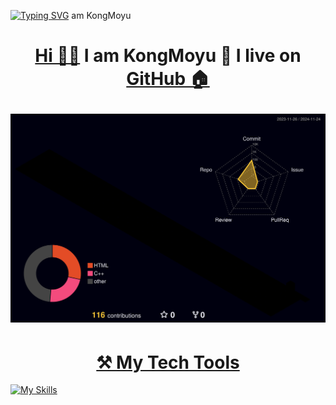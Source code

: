 [![Typing SVG](https://readme-typing-svg.demolab.com?font=Fira+Code&size=33&letterSpacing=8px&duration=1100&color=F70000&center=true&vCenter=true&random=true&width=40&height=70&lines=%F0%9F%92%9C;%F0%9F%A9%B7;%F0%9F%A7%A1;%F0%9F%92%9B;%F0%9F%92%9A;%F0%9F%A9%B5;%F0%9F%A4%8D)](https://git.io/typing-svg) am KongMoyu 


<h1 align="center">
 
 <a href="https://www.youtube.com/watch?v=jKs-ZSXaMq8">Hi 👋🏻</a>  I am KongMoyu 🌱 I live on <a href="https://github.com">GitHub 🏠</a>

<!--
**KongMoyu/KongMoyu** is a ✨ _special_ ✨ repository because its `README.md` (this file) appears on your GitHub profile.

Here are some ideas to get you started:

- 🔭 I’m currently working on ...
- 🌱 I’m currently learning ...
- 👯 I’m looking to collaborate on ...
- 🤔 I’m looking for help with ...
- 💬 Ask me about ...
- 📫 How to reach me: ...
- 😄 Pronouns: ...
- ⚡ Fun fact: ...

🖥️💵⚒️🏡
⚙️🔨🔭
💡💻🏠
-->
![](./profile-3d-contrib/profile-night-rainbow.svg)

</h1>

<h1 align="center"><a href="https://linux.do">⚒️ My Tech Tools</a></h1>

[![My Skills](https://skillicons.dev/icons?i=cloudflare,gcp,php,elixir,md,obsidian,latex,mysql,aws,vscode,github,git,swift,html,css,js,bootstrap,c,cpp,fastapi,arduino,ros,raspberrypi,unity,python,pycharm,matlab,pytorch,tensorflow,opencv&theme=light)](https://skillicons.dev)



